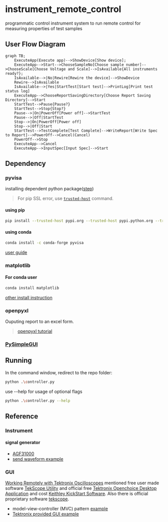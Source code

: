 # instrument_remote_control

programmatic control instrument system to run remote control for measuring properties of test samples

## User Flow Diagram

```mermaid
graph TB;
    ExecuteApp(Execute app)-->ShowDevice[Show device];
    ExecuteApp-->Start-->ChooseSampleNo[Choose sample number]-->ChooseScale[Choose Voltage and Scale]-->IsAvailable{All instruments ready?};
    IsAvailable-->|No|Rewire[Rewire the device]-->ShowDevice
    Rewire-->IsAvailable
    IsAvailable-->|Yes|StartTest[Start test]-->PrintLog[Print test status log]
    ExecuteApp-->ChooseReportSavingDirectory[Choose Report Saving Directory]-->Start
    StartTest-->Pause{Pause?}
    StartTest-->Stop{Stop?}
    Pause-->|On|PowerOff[Power off]-->StartTest
    Pause-->|Off|StartTest
    Stop-->|On|PowerOff[Power off]
    Stop-->|Off|Start
    StartTest-->TestComplete[Test Complete]-->WriteReport[Write Spec to Report]-->PowerOff-->Cancel(Cancel)
    PowerOff-->Stop
    ExecuteApp-->Cancel
    ExecuteApp-->InputSpec[Input Spec]-->Start
```

## Dependency

### pyvisa
installing dependent python package([step](https://www.lockinc.com.tw/files/%E6%8A%80%E8%A1%93%E7%B0%A1%E4%BB%8B%E3%80%8A%E7%A4%BA%E6%B3%A2%E5%99%A8%E8%87%AA%E5%8B%95%E5%8C%96%E5%92%8C%20Python%20%E5%85%A5%E9%96%80%E3%80%8B_%E4%B8%AD%E6%96%87%E7%89%88_.pdf))
> For pip SSL error, use [`trusted-host`](https://stackoverflow.com/questions/25981703/pip-install-fails-with-connection-error-ssl-certificate-verify-failed-certi) command.

#### using pip
```sh
pip install --trusted-host pypi.org --trusted-host pypi.python.org --trusted-host files.pythonhosted.org pyvisa
```
#### using conda
```sh
conda install -c conda-forge pyvisa
```
[user guide](https://pyvisa.readthedocs.io/en/latest/_modules/pyvisa/highlevel.html#)

### matplotlib
#### For conda user
```sh
conda install matplotlib
```
[other install instruction](https://www.geeksforgeeks.org/install-matplotlib-python/)

### openpyxl

Ouputing report to an excel form.
> [openpyxl tutorial](https://openpyxl.readthedocs.io/en/stable/tutorial.html)

### [PySimpleGUI](https://www.pysimplegui.org/en/latest/)

## Running

In the command window, redirect to the repo folder:

```sh
python .\controller.py
```

use --help for usage of optional flags
```sh
python .\controller.py --help 
```

## Reference

### Instrument

#### signal generator

* [AGF31000](https://download.tek.com/manual/077147303_AFG31000_Series_User_Manual_EN_Nov2020.pdf)
* [send waveform example](https://github.com/tektronix/Programmatic-Control-Examples/blob/master/Examples/Signal_Sources/src/AFG3KSendWaveformExample/python/afg3k_send_wfm_1.py)

### GUI

[Working Remotely with Tektronix Oscilloscopes](https://www.tek.com/en/documents/technical-brief/working-remotely-with-tek-scopes-tech-brief) mentioned free user made software [TekScope Utility](https://forum.tek.com/viewtopic.php?t=140451#p284900) and official free [Tektronix Openchoice Desktop Application](https://www.tek.com/en/support/software/utility/tektronix-openchoice-desktop-application-tdspcs1--v28) and cost [Keithley KickStart Software](https://www.tek.com/en/products/keithley/keithley-control-software-bench-instruments/kickstart). Also there is official proprietary software [tekscope](https://www.tekcloud.com/tekscope/).
* model-view-controller (MVC) pattern [example](https://www.pythontutorial.net/tkinter/tkinter-mvc/)
* [Tektronix provided GUI example](https://github.com/tektronix/keithley/blob/7a7c60ce6ac114b7fee00d9f216cdbfedcdc9396/Instrument_Examples/General/Creating_GUIs/instrgui.py
)
